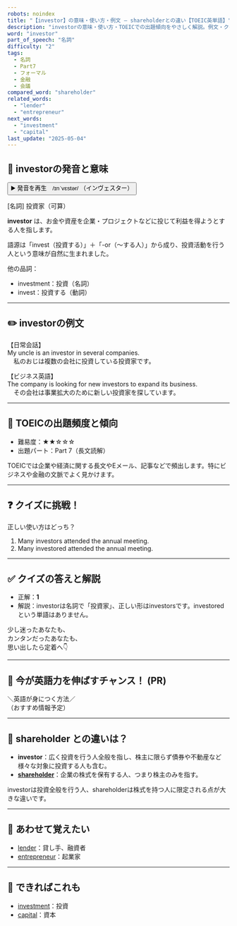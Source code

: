 ```yaml
---
robots: noindex
title: "【investor】の意味・使い方・例文 ― shareholderとの違い【TOEIC英単語】"
description: "investorの意味・使い方・TOEICでの出題傾向をやさしく解説。例文・クイズ付きでshareholderとの違いもわかりやすく学べます。"
word: "investor"
part_of_speech: "名詞"
difficulty: "2"
tags:
  - 名詞
  - Part7
  - フォーマル
  - 金融
  - 会議
compared_word: "shareholder"
related_words:
  - "lender"
  - "entrepreneur"
next_words:
  - "investment"
  - "capital"
last_update: "2025-05-04"
---
```


## 🔰 investorの発音と意味

<button class="play-audio" onclick="playTTS('investor')">
  <span class="play-audio-main">
    ▶️ 発音を再生　/ɪnˈvɛstər/
  </span>
  <span class="play-audio-sub">
    （インヴェスター）
  </span>
</button>

[名詞] 投資家（可算）

**investor** は、お金や資産を企業・プロジェクトなどに投じて利益を得ようとする人を指します。

語源は「invest（投資する）」＋「-or（～する人）」から成り、投資活動を行う人という意味が自然に生まれました。

他の品詞：  
- investment：投資（名詞）
- invest：投資する（動詞）

---

## ✏️ investorの例文

【日常会話】  
My uncle is an investor in several companies.  
　私のおじは複数の会社に投資している投資家です。

【ビジネス英語】  
The company is looking for new investors to expand its business.  
　その会社は事業拡大のために新しい投資家を探しています。

---

## 🎯 TOEICの出題頻度と傾向

- 難易度：★★☆☆☆
- 出題パート：Part 7（長文読解）

TOEICでは企業や経済に関する長文やEメール、記事などで頻出します。特にビジネスや金融の文脈でよく見かけます。

---

## ❓ クイズに挑戦！

正しい使い方はどっち？

1. Many investors attended the annual meeting.  
2. Many investored attended the annual meeting.

---

## ✅ クイズの答えと解説

- 正解：**1**
- 解説：investorは名詞で「投資家」、正しい形はinvestorsです。investoredという単語はありません。

少し迷ったあなたも、  
カンタンだったあなたも、  
思い出したら定着へ👇️

---

## 🚀 今が英語力を伸ばすチャンス！ (PR)

<div class="info-center">
＼英語が身につく方法／<br>  
（おすすめ情報予定）
</div>

---

## 🤔  shareholder との違いは？

- **investor**：広く投資を行う人全般を指し、株主に限らず債券や不動産など様々な対象に投資する人も含む。
- **[shareholder](/shareholder)**：企業の株式を保有する人、つまり株主のみを指す。

investorは投資全般を行う人、shareholderは株式を持つ人に限定される点が大きな違いです。

---

## 🧩 あわせて覚えたい

- [lender](/lender)：貸し手、融資者
- [entrepreneur](/entrepreneur)：起業家

---

## 📖 できればこれも

- [investment](/investment)：投資
- [capital](/capital)：資本

<!-- cvid: aid12_bid00 -->
